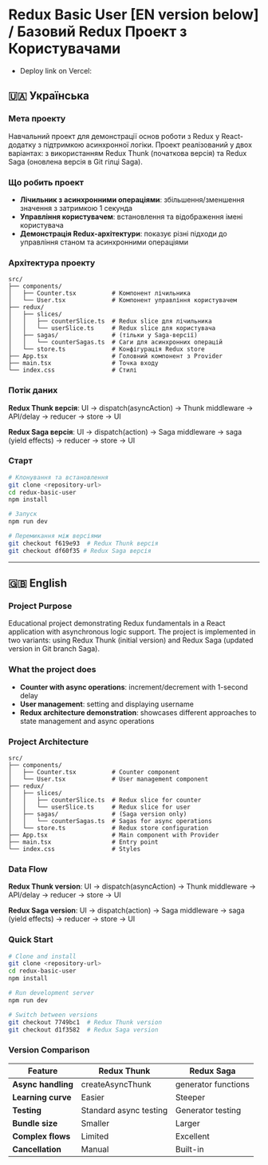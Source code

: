 # Redux Basic User [EN version below] / Базовий Redux Проект з Користувачами
- Deploy link on Vercel: 

## 🇺🇦 Українська

### Мета проекту
Навчальний проект для демонстрації основ роботи з Redux у React-додатку з підтримкою асинхронної логіки. Проект реалізований у двох варіантах: з використанням Redux Thunk (початкова версія) та Redux Saga (оновлена версія в Git гілці Saga).

### Що робить проект
- **Лічильник з асинхронними операціями**: збільшення/зменшення значення з затримкою 1 секунда
- **Управління користувачем**: встановлення та відображення імені користувача
- **Демонстрація Redux-архітектури**: показує різні підходи до управління станом та асинхронними операціями

### Архітектура проекту
```
src/
├── components/
│   ├── Counter.tsx          # Компонент лічильника
│   └── User.tsx             # Компонент управління користувачем
├── redux/
│   ├── slices/
│   │   ├── counterSlice.ts  # Redux slice для лічильника
│   │   └── userSlice.ts     # Redux slice для користувача
│   ├── sagas/               # (тільки у Saga-версії)
│   │   └── counterSagas.ts  # Саги для асинхронних операцій
│   └── store.ts             # Конфігурація Redux store
├── App.tsx                  # Головний компонент з Provider
├── main.tsx                 # Точка входу
└── index.css                # Стилі
```

### Потік даних
**Redux Thunk версія**:
UI → dispatch(asyncAction) → Thunk middleware → API/delay → reducer → store → UI

**Redux Saga версія**:
UI → dispatch(action) → Saga middleware → saga (yield effects) → reducer → store → UI

### Cтарт
```bash
# Клонування та встановлення
git clone <repository-url>
cd redux-basic-user
npm install

# Запуск
npm run dev

# Перемикання між версіями
git checkout f619e93  # Redux Thunk версія
git checkout df60f35 # Redux Saga версія
```

---

## 🇬🇧 English

### Project Purpose
Educational project demonstrating Redux fundamentals in a React application with asynchronous logic support. The project is implemented in two variants: using Redux Thunk (initial version) and Redux Saga (updated version in Git branch Saga).

### What the project does
- **Counter with async operations**: increment/decrement with 1-second delay
- **User management**: setting and displaying username
- **Redux architecture demonstration**: showcases different approaches to state management and async operations

### Project Architecture
```
src/
├── components/
│   ├── Counter.tsx          # Counter component
│   └── User.tsx             # User management component
├── redux/
│   ├── slices/
│   │   ├── counterSlice.ts  # Redux slice for counter
│   │   └── userSlice.ts     # Redux slice for user
│   ├── sagas/               # (Saga version only)
│   │   └── counterSagas.ts  # Sagas for async operations
│   └── store.ts             # Redux store configuration
├── App.tsx                  # Main component with Provider
├── main.tsx                 # Entry point
└── index.css                # Styles
```

### Data Flow
**Redux Thunk version**:
UI → dispatch(asyncAction) → Thunk middleware → API/delay → reducer → store → UI

**Redux Saga version**:
UI → dispatch(action) → Saga middleware → saga (yield effects) → reducer → store → UI

### Quick Start
```bash
# Clone and install
git clone <repository-url>
cd redux-basic-user
npm install

# Run development server
npm run dev

# Switch between versions
git checkout 7749bc1  # Redux Thunk version
git checkout d1f3582  # Redux Saga version
```

### Version Comparison

| Feature           |              Redux Thunk | Redux Saga          |
|-------------------|--------------------------|---------------------|
| **Async handling**|         createAsyncThunk | generator functions |
| **Learning curve**|                   Easier | Steeper             |
| **Testing**       |   Standard async testing | Generator testing   |
| **Bundle size**   |                  Smaller | Larger              |
| **Complex flows** |                  Limited | Excellent           |
| **Cancellation**  |                   Manual | Built-in            |